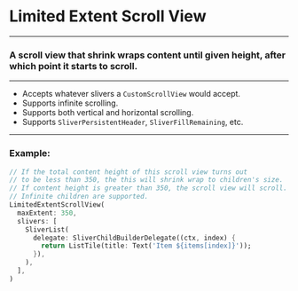 <!--
This README describes the package. If you publish this package to pub.dev,
this README's contents appear on the landing page for your package.

For information about how to write a good package README, see the guide for
[writing package pages](https://dart.dev/tools/pub/writing-package-pages).

For general information about developing packages, see the Dart guide for
[creating packages](https://dart.dev/guides/libraries/create-packages)
and the Flutter guide for
[developing packages and plugins](https://flutter.dev/to/develop-packages).
-->

# Limited Extent Scroll View

---

### A scroll view that shrink wraps content until given height, after which point it starts to scroll.

--- 



- Accepts whatever slivers a `CustomScrollView` would accept.
- Supports infinite scrolling.
- Supports both vertical and horizontal scrolling.
- Supports `SliverPersistentHeader`, `SliverFillRemaining`, etc.

---

### Example:

```dart
// If the total content height of this scroll view turns out 
// to be less than 350, the this will shrink wrap to children's size.
// If content height is greater than 350, the scroll view will scroll.
// Infinite children are supported.
LimitedExtentScrollView(
  maxExtent: 350,
  slivers: [
    SliverList(
      delegate: SliverChildBuilderDelegate((ctx, index) {
        return ListTile(title: Text('Item ${items[index]}'));
      }),
    ),
  ],
)
```